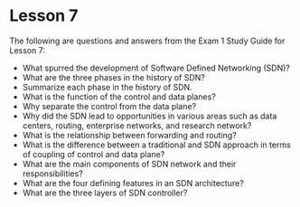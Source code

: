 # Lesson 7

The following are questions and answers from the Exam 1 Study Guide for Lesson
7:

* What spurred the development of Software Defined Networking (SDN)?
* What are the three phases in the history of SDN?
* Summarize each phase in the history of SDN.
* What is the function of the control and data planes?
* Why separate the control from the data plane?
* Why did the SDN lead to opportunities in various areas such as data centers,
routing, enterprise networks, and research network?
* What is the relationship between forwarding and routing?
* What is the difference between a traditional and SDN approach in terms of
coupling of control and data plane?
* What are the main components of SDN network and their responsibilities?
* What are the four defining features in an SDN architecture?
* What are the three layers of SDN controller?
